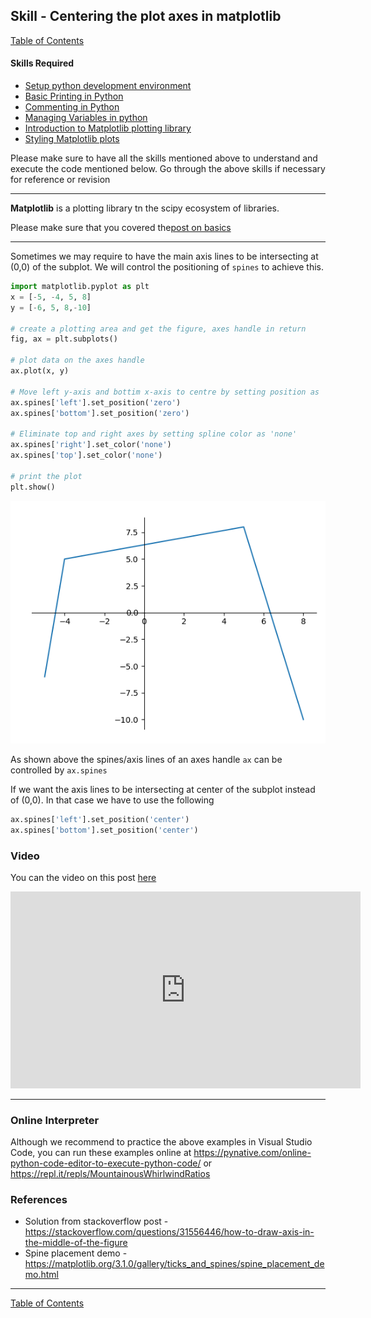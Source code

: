 ## Skill - Centering the plot axes in matplotlib
[Table of Contents](https://nagasudhir.blogspot.com/2020/04/taming-python-table-of-contents.html)
#### Skills Required
* [Setup python development environment](https://nagasudhir.blogspot.com/2020/04/setup-python-development-environment_14.html)
* [Basic Printing in Python](https://nagasudhir.blogspot.com/2020/04/basic-printing-in-python.html)
* [Commenting in Python](https://nagasudhir.blogspot.com/2020/04/comments-in-python.html)
* [Managing Variables in python](https://nagasudhir.blogspot.com/2020/04/managing-variables-in-python.html)
* [Introduction to Matplotlib plotting library](https://nagasudhir.blogspot.com/2020/05/intro-to-matplotlib.html)
* [Styling Matplotlib plots](https://nagasudhir.blogspot.com/2020/05/styling-matplotlib-plots.html)

Please make sure to have all the skills mentioned above to understand and execute the code mentioned below. Go through the above skills if necessary for reference or revision

<hr/>

**Matplotlib** is a plotting library tn the scipy ecosystem of libraries.

Please make sure that you covered the[post on basics](https://nagasudhir.blogspot.com/2020/05/intro-to-matplotlib.html)
<hr/>

Sometimes we may require to have the main axis lines to be intersecting at (0,0) of the subplot. We will control the positioning of `spines` to achieve this.

```python
import matplotlib.pyplot as plt
x = [-5, -4, 5, 8]
y = [-6, 5, 8,-10]

# create a plotting area and get the figure, axes handle in return
fig, ax = plt.subplots()

# plot data on the axes handle
ax.plot(x, y)

# Move left y-axis and bottim x-axis to centre by setting position as 'center'
ax.spines['left'].set_position('zero')
ax.spines['bottom'].set_position('zero')

# Eliminate top and right axes by setting spline color as 'none'
ax.spines['right'].set_color('none')
ax.spines['top'].set_color('none')

# print the plot
plt.show()
```

![matplotlib_center_axes_demo](https://github.com/nagasudhirpulla/taming_python/raw/master/blog/skills/assets/img/matplotlib_center_axes_demo.PNG)

As shown above the spines/axis lines of an axes handle `ax` can be controlled by `ax.spines`

If we want the axis lines to be intersecting at center of the subplot instead of (0,0). In that case we have to use the following 
```python
ax.spines['left'].set_position('center')
ax.spines['bottom'].set_position('center')
```

### Video
You can the video on this post [here](https://youtu.be/qzFOFP1hxvg)

<iframe width="560" height="315" src="https://www.youtube.com/embed/qzFOFP1hxvg" title="YouTube video player" frameborder="0" allow="accelerometer; autoplay; clipboard-write; encrypted-media; gyroscope; picture-in-picture" allowfullscreen></iframe>
<hr/>

### Online Interpreter
Although we recommend to practice the above examples in Visual Studio Code, you can run these examples online at https://pynative.com/online-python-code-editor-to-execute-python-code/ or https://repl.it/repls/MountainousWhirlwindRatios

### References
* Solution from stackoverflow post - https://stackoverflow.com/questions/31556446/how-to-draw-axis-in-the-middle-of-the-figure
* Spine placement demo - https://matplotlib.org/3.1.0/gallery/ticks_and_spines/spine_placement_demo.html

<hr/>

[Table of Contents](https://nagasudhir.blogspot.com/2020/04/taming-python-table-of-contents.html)



<!--stackedit_data:
eyJwcm9wZXJ0aWVzIjoidGl0bGU6IENlbnRlcmluZyB0aGUgcG
xvdCBheGVzIGluIG1hdHBsb3RsaWJcbmF1dGhvcjogTmFnYXN1
ZGhpciBQdWxsYVxuZGF0ZTogJzIwMjAtMDUtMTQnXG50YWdzOi
AncHl0aG9uLCBsZWFybmluZywgdHV0b3JpYWwsIHRhbWluZ19w
eXRob25fc2tpbGwnXG5jYXRlZ29yaWVzOiB0YW1pbmdfcHl0aG
9uX3NraWxsXG4iLCJoaXN0b3J5IjpbMTIyMjEwOTQ5NCwtMTIy
MDIyMjEwNSw2MjI1NDU2MDUsMTk1MjU3MTMwNCwxNTEwMjg1OD
A3LC0xOTkwMzg0NSwtOTY2MDMzMzg3LC0xOTM3NDI1OTY3LC0x
MTEzODE5MjM4LDM2NDMyNjA1Ml19
-->